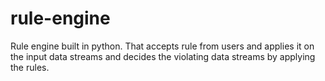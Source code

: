# rule-engine
Rule engine built in python. That accepts rule from users and applies it on the input data streams and decides the violating data streams by applying the rules.
